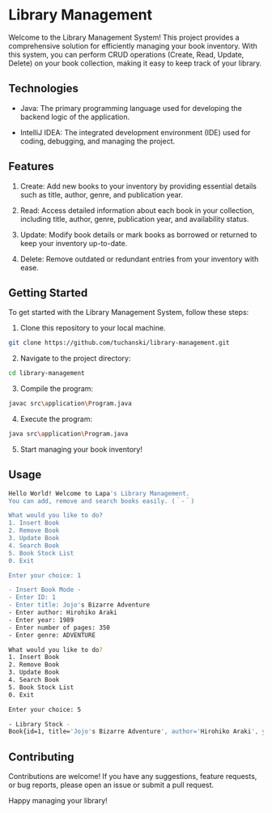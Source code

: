 # Library Management
Welcome to the Library Management System! This project provides a comprehensive solution for efficiently managing your book inventory. With this system, you can perform CRUD operations (Create, Read, Update, Delete) on your book collection, making it easy to keep track of your library. 

## Technologies

- Java: The primary programming language used for developing the backend logic of the application.

- IntelliJ IDEA: The integrated development environment (IDE) used for coding, debugging, and managing the project. 

## Features

1. Create: Add new books to your inventory by providing essential details such as title, author, genre, and publication year.

2. Read: Access detailed information about each book in your collection, including title, author, genre, publication year, and availability status.

3. Update: Modify book details or mark books as borrowed or returned to keep your inventory up-to-date.

4. Delete: Remove outdated or redundant entries from your inventory with ease.

## Getting Started

To get started with the Library Management System, follow these steps:

1. Clone this repository to your local machine.

```bash
git clone https://github.com/tuchanski/library-management.git
```

2. Navigate to the project directory:

```bash
cd library-management
```

3. Compile the program:
```bash
javac src\application\Program.java
```

4. Execute the program:
```bash
java src\application\Program.java
```

5. Start managing your book inventory!

## Usage
```bash
Hello World! Welcome to Lapa's Library Management.
You can add, remove and search books easily. (＾-＾)

What would you like to do?
1. Insert Book
2. Remove Book
3. Update Book
4. Search Book
5. Book Stock List
0. Exit

Enter your choice: 1

- Insert Book Mode -
- Enter ID: 1
- Enter title: Jojo's Bizarre Adventure
- Enter author: Hirohiko Araki
- Enter year: 1989
- Enter number of pages: 350
- Enter genre: ADVENTURE

What would you like to do?
1. Insert Book
2. Remove Book
3. Update Book
4. Search Book
5. Book Stock List
0. Exit

Enter your choice: 5

- Library Stock -
Book{id=1, title='Jojo's Bizarre Adventure', author='Hirohiko Araki', year=1989, numberOfPages=350, genre=ADVENTURE}
```

## Contributing

Contributions are welcome! If you have any suggestions, feature requests, or bug reports, please open an issue or submit a pull request.

Happy managing your library!
